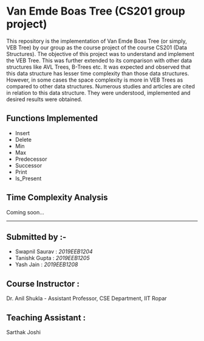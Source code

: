 # Van Emde Boas Tree (CS201 group project)
This repository is the implementation of Van Emde Boas Tree (or simply, VEB Tree) by our group as the course project of the course CS201 (Data Structures). The objective of this project was to understand and implement the VEB Tree. This was further extended to its comparison with other data structures like AVL Trees, B-Trees etc. It was expected and observed that this data structure has lesser time complexity than those data structures. However, in  some cases the space complexity is more in VEB Trees as compared to other data structures. Numerous studies and articles are cited in relation to this data structure. They were understood, implemented and desired results were obtained.

## Functions Implemented
- Insert
- Delete
- Min
- Max
- Predecessor
- Successor
- Print
- Is_Present

## Time Complexity Analysis
Coming soon...
****

## Submitted by :-
- Swapnil Saurav : *2019EEB1204*
- Tanishk Gupta : *2019EEB1205*
- Yash Jain : *2019EEB1208*

## Course Instructor :

Dr. Anil Shukla - Assistant Professor, CSE Department, IIT Ropar

## Teaching Assistant :

Sarthak Joshi